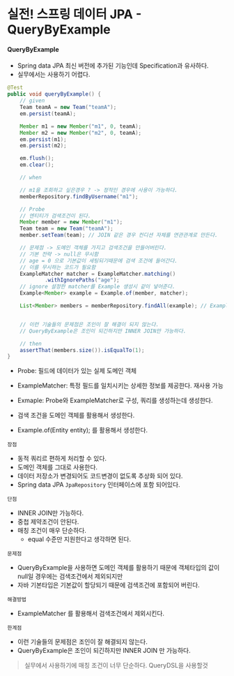 # 실전! 스프링 데이터 JPA - QueryByExample

#### QueryByExample
- Spring data JPA 최신 버전에 추가된 기능인데 Specification과 유사하다.
- 실무에서는 사용하기 어렵다.

```java
@Test
public void queryByExample() {
    // given
    Team teamA = new Team("teamA");
    em.persist(teamA);

    Member m1 = new Member("m1", 0, teamA);
    Member m2 = new Member("m2", 0, teamA);
    em.persist(m1);
    em.persist(m2);

    em.flush();
    em.clear();

    // when

    // m1을 조회하고 싶은경우 ? -> 정적인 경우에 사용이 가능하다.
    memberRepository.findByUsername("m1");

    // Probe
    // 엔티티가 검색조건이 된다.
    Member member = new Member("m1");
    Team team = new Team("teamA");
    member.setTeam(team); // JOIN 같은 경우 컨디션 자체를 연관관계로 만든다.

    // 문제점 -> 도메인 객체를 가지고 검색조건을 만들어버린다.
    // 기본 전략 -> null은 무시함
    // age = 0 으로 기본값이 세팅되기때문에 검색 조건에 들어간다.
    // 이를 무시하는 코드가 필요함
    ExampleMatcher matcher = ExampleMatcher.matching()
            .withIgnorePaths("age");
    // ignore 설정한 matcher를 Example 생성시 같이 넣어준다.
    Example<Member> example = Example.of(member, matcher);

    List<Member> members = memberRepository.findAll(example); // Example을 파라메터로 받는걸 기본기능에서 제공


    // 이런 기술들의 문제점은 조인이 잘 해결이 되지 않는다.
    // QueryByExample은 조인이 되긴하지만 INNER JOIN만 가능하다.

    // then
    assertThat(members.size()).isEqualTo(1);
}
```
- Probe: 필드에 데이터가 있는 실제 도메인 객체
- ExampleMatcher: 특정 필드를 일치시키는 상세한 정보를 제공한다. 재사용 가능
- Exmaple: Probe와 ExampleMatcher로 구성, 쿼리를 생성하는데 생성한다.

- 검색 조건을 도메인 객체를 활용해서 생성한다.
- Example.of(Entity entity); 를 활용해서 생성한다.


`장점`
- 동적 쿼리르 편하게 처리할 수 있다.
- 도메인 객체를 그대로 사용한다.
- 데이터 저장소가 변경되어도 코드변경이 없도록 추상화 되어 있다.
- Spring data JPA `JpaRepository` 인터페이스에 포함 되어있다.

`단점`
- INNER JOIN만 가능하다.
- 중첩 제약조건이 안된다.
- 매칭 조건이 매우 단순하다.
    - equal 수준만 지원한다고 생각하면 된다.

`문제점`
- QueryByExample을 사용하면 도메인 객체를 활용하기 때문에 객체타입의 값이 null일 경우에는 검색조건에서 제외되지만
- 자바 기본타입은 기본값이 할당되기 때문에 검색조건에 포함되어 버린다.

`해결방법`
- ExampleMatcher 를 활용해서 검색조건에서 제외시킨다.

`한계점`
- 이런 기술들의 문제점은 조인이 잘 해결되지 않는다.
- QueryByExample은 조인이 되긴하지만 INNER JOIN 만 가능하다.

> 실무에서 사용하기에 매칭 조건이 너무 단순하다. QueryDSL을 사용할것
